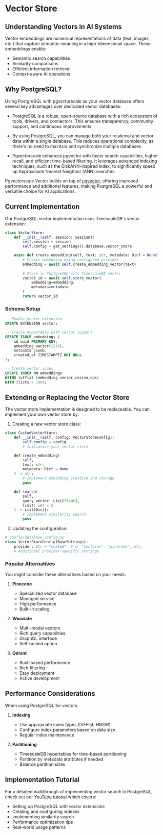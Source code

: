 # Vector Store

## Understanding Vectors in AI Systems

Vector embeddings are numerical representations of data (text, images, etc.) that capture semantic meaning in a high-dimensional space. These embeddings enable:

- Semantic search capabilities
- Similarity comparisons
- Efficient information retrieval
- Context-aware AI operations

## Why PostgreSQL?

Using PostgreSQL with pgvectorscale as your vector database offers several key advantages over dedicated vector databases:

- PostgreSQL is a robust, open-source database with a rich ecosystem of tools, drivers, and connectors. This ensures transparency, community support, and continuous improvements.

- By using PostgreSQL, you can manage both your relational and vector data within a single database. This reduces operational complexity, as there's no need to maintain and synchronize multiple databases.

- Pgvectorscale enhances pgvector with faster search capabilities, higher recall, and efficient time-based filtering. It leverages advanced indexing techniques, such as the DiskANN-inspired index, to significantly speed up Approximate Nearest Neighbor (ANN) searches.

Pgvectorscale Vector builds on top of [pgvector](https://github.com/pgvector/pgvector), offering improved performance and additional features, making PostgreSQL a powerful and versatile choice for AI applications.



## Current Implementation

Our PostgreSQL vector implementation uses TimescaleDB's vector extension:

```python
class VectorStore:
    def __init__(self, session: Session):
        self.session = session
        self.config = get_settings().database.vector_store

    async def create_embedding(self, text: str, metadata: Dict = None) -> UUID:
        # Create embedding using configured provider
        embedding = await self.create_embedding_vector(text)
        
        # Store in PostgreSQL with TimescaleDB vector
        vector_id = await self.store_vector(
            embedding=embedding,
            metadata=metadata
        )
        return vector_id
```

### Schema Setup

```sql
-- Enable vector extension
CREATE EXTENSION vector;

-- Create hypertable with vector support
CREATE TABLE embeddings (
    id uuid PRIMARY KEY,
    embedding vector(1536),
    metadata jsonb,
    created_at TIMESTAMPTZ NOT NULL
);

-- Create vector index
CREATE INDEX ON embeddings 
USING ivfflat (embedding vector_cosine_ops)
WITH (lists = 100);
```

## Extending or Replacing the Vector Store

The vector store implementation is designed to be replaceable. You can implement your own vector store by:

1. Creating a new vector store class:
```python
class CustomVectorStore:
    def __init__(self, config: VectorStoreConfig):
        self.config = config
        # Initialize your vector store

    def create_embedding(
        self,
        text: str,
        metadata: Dict = None
    ) -> str:
        # Implement embedding creation and storage
        pass

    def search(
        self,
        query_vector: List[float],
        limit: int = 5
    ) -> List[Dict]:
        # Implement similarity search
        pass
```

2. Updating the configuration:
```python
# config/database_config.py
class VectorStoreConfig(BaseSettings):
    provider: str = "custom"  # or "postgres", "pinecone", etc.
    # Additional provider-specific settings
```

### Popular Alternatives

You might consider these alternatives based on your needs:

1. **Pinecone**
   - Specialized vector database
   - Managed service
   - High performance
   - Built-in scaling

2. **Weaviate**
   - Multi-modal vectors
   - Rich query capabilities
   - GraphQL interface
   - Self-hosted option

3. **Qdrant**
   - Rust-based performance
   - Rich filtering
   - Easy deployment
   - Active development

## Performance Considerations

When using PostgreSQL for vectors:

1. **Indexing**
   - Use appropriate index types (IVFFlat, HNSW)
   - Configure index parameters based on data size
   - Regular index maintenance

2. **Partitioning**
   - TimescaleDB hypertables for time-based partitioning
   - Partition by metadata attributes if needed
   - Balance partition sizes


## Implementation Tutorial

For a detailed walkthrough of implementing vector search in PostgreSQL, check out our [YouTube tutorial](https://www.youtube.com/watch?v=hAdEuDBN57g) which covers:

- Setting up PostgreSQL with vector extensions
- Creating and configuring indexes
- Implementing similarity search
- Performance optimization tips
- Real-world usage patterns

